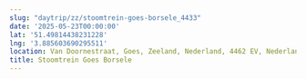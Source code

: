 ```yaml
---
slug: "daytrip/zz/stoomtrein-goes-borsele_4433"
date: '2025-05-23T00:00:00'
lat: '51.49814438231228'
lng: '3.885603690295511'
location: Van Doornestraat, Goes, Zeeland, Nederland, 4462 EV, Nederland
title: Stoomtrein Goes Borsele
---
```



